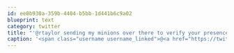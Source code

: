 ```yaml
---
id: ee0b930a-359b-4404-b5bb-1d441b6c9a02
blueprint: text
category: twitter
title: "'@rtaylor sending my minions over there to verify your presence ;)"
caption: '<span class="username username_linked">@<a href="https://twitter.com/rtaylor" title="Elon Musk">rtaylor</a></span> sending my minions over there to verify your presence ;)'
---
```

